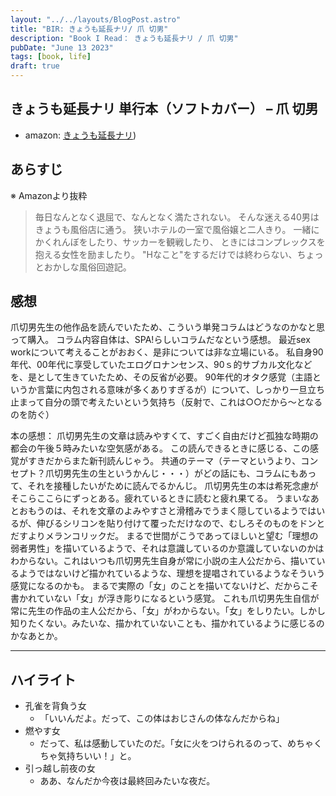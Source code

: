 ```yaml
---
layout: "../../layouts/BlogPost.astro"
title: "BIR: きょうも延長ナリ/ 爪 切男"
description: "Book I Read： きょうも延長ナリ / 爪 切男"
pubDate: "June 13 2023"
tags: [book, life]
draft: true
---
```


## きょうも延長ナリ 単行本（ソフトカバー） – 爪 切男

- amazon: [きょうも延長ナリ](https://www.amazon.co.jp/%E3%81%8D%E3%82%87%E3%81%86%E3%82%82%E5%BB%B6%E9%95%B7%E3%83%8A%E3%83%AA-%E7%88%AA-%E5%88%87%E7%94%B7/dp/4594092233))

## あらすじ

※ Amazonより抜粋

> 毎日なんとなく退屈で、なんとなく満たされない。
> そんな迷える40男はきょうも風俗店に通う。
> 狭いホテルの一室で風俗嬢と二人きり。
> 一緒にかくれんぼをしたり、サッカーを観戦したり、
> ときにはコンプレックスを抱える女性を励ましたり。
> "Hなこと"をするだけでは終わらない、ちょっとおかしな風俗回遊記。

## 感想

爪切男先生の他作品を読んでいたため、こういう単発コラムはどうなのかなと思って購入。
コラム内容自体は、SPA!らしいコラムだなという感想。
最近sex workについて考えることがおおく、是非については非な立場にいる。
私自身90年代、00年代に享受していたエログロナンセンス、90ｓ的サブカル文化などを、是として生きていたため、その反省が必要。
90年代的オタク感覚（主語というか言葉に内包される意味が多くありすぎるが）について、しっかり一旦立ち止まって自分の頭で考えたいという気持ち（反射で、これは○○だから〜となるのを防ぐ）

本の感想：
爪切男先生の文章は読みやすくて、すごく自由だけど孤独な時期の都会の午後５時みたいな空気感がある。
この読んできるときに感じる、この感覚がすきだからまた新刊読んじゃう。
共通のテーマ（テーマというより、コンセプト？爪切男先生の生というかんじ・・・）がどの話にも、コラムにもあって、それを接種したいがために読んでるかんじ。
爪切男先生の本は希死念慮がそこらここらにずっとある。疲れているときに読むと疲れ果てる。
うまいなあとおもうのは、それを文章のよみやすさと滑稽みでうまく隠しているようではいるが、伸びるシリコンを貼り付けて覆っただけなので、むしろそのものをドンとだすよりメランコリックだ。
まるで世間がこうであってほしいと望む「理想の弱者男性」を描いているようで、それは意識しているのか意識していないのかはわからない。これはいつも爪切男先生自身が常に小説の主人公だから、描いているようではないけど描かれているような、理想を提唱されているようなそういう感覚になるのかも。
まるで実際の「女」のことを描いてないけど、だからこそ書かれていない「女」が浮き彫りになるという感覚。
これも爪切男先生自信が常に先生の作品の主人公だから、「女」がわからない。「女」をしりたい。しかし知りたくない。みたいな、描かれていないことも、描かれているように感じるのかなあとか。

---

## ハイライト

- 孔雀を背負う女
  - 「いいんだよ。だって、この体はおじさんの体なんだからね」
- 燃やす女
  - だって、私は感動していたのだ。「女に火をつけられるのって、めちゃくちゃ気持ちいい！」と。
- 引っ越し前夜の女
  - ああ、なんだか今夜は最終回みたいな夜だ。
